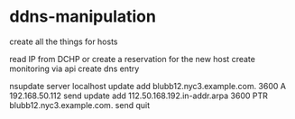 # ddns-manipulation
create all the things for hosts

read IP from DCHP or create a reservation for the new host 
create monitoring via api
create dns entry 

nsupdate
 server localhost
 update add blubb12.nyc3.example.com. 3600 A 192.168.50.112
 send
 update add 112.50.168.192.in-addr.arpa 3600 PTR blubb12.nyc3.example.com.
 send
 quit
